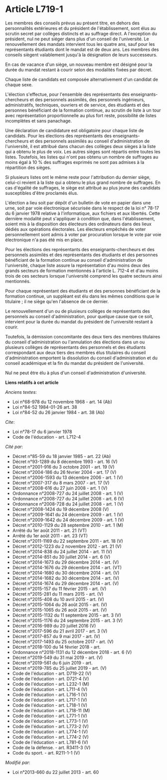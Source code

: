# Article L719-1

Les membres des conseils prévus au présent titre, en dehors des personnalités extérieures et du président de l'établissement,
sont élus au scrutin secret par collèges distincts et au suffrage direct. A l'exception du président, nul ne peut siéger dans
plus d'un conseil de l'université. Le renouvellement des mandats intervient tous les quatre ans, sauf pour les représentants
étudiants dont le mandat est de deux ans. Les membres des conseils siègent valablement jusqu'à la désignation de leurs
successeurs. 

En cas de vacance d'un siège, un nouveau membre est désigné pour la durée du mandat restant à courir selon des modalités
fixées par décret. 

Chaque liste de candidats est composée alternativement d'un candidat de chaque sexe. 

L'élection s'effectue, pour l'ensemble des représentants des enseignants-chercheurs et des personnels assimilés, des
personnels ingénieurs, administratifs, techniques, ouvriers et de service, des étudiants et des personnes bénéficiant de la
formation continue, au scrutin de liste à un tour avec représentation proportionnelle au plus fort reste, possibilité de
listes incomplètes et sans panachage. 

Une déclaration de candidature est obligatoire pour chaque liste de candidats. Pour les élections des représentants des
enseignants-chercheurs et des personnels assimilés au conseil d'administration de l'université, il est attribué dans chacun
des collèges deux sièges à la liste qui a obtenu le plus de voix. Les autres sièges sont répartis entre toutes les listes.
Toutefois, les listes qui n'ont pas obtenu un nombre de suffrages au moins égal à 10 % des suffrages exprimés ne sont pas
admises à la répartition des sièges. 

Si plusieurs listes ont le même reste pour l'attribution du dernier siège, celui-ci revient à la liste qui a obtenu le plus
grand nombre de suffrages. En cas d'égalité de suffrages, le siège est attribué au plus jeune des candidats susceptibles
d'être proclamés élus. 

L'élection a lieu soit par dépôt d'un bulletin de vote en papier dans une urne, soit par voie électronique sécurisée dans le
respect de la loi n° 78-17 du 6 janvier 1978 relative à l'informatique, aux fichiers et aux libertés. Cette dernière modalité
peut s'appliquer à condition que, dans l'établissement, soient mis à la disposition des électeurs des ordinateurs dans des
lieux dédiés aux opérations électorales. Les électeurs empêchés de voter personnellement sont admis à voter par procuration
lorsque le vote par voie électronique n'a pas été mis en place. 

Pour les élections des représentants des enseignants-chercheurs et des personnels assimilés et des représentants des
étudiants et des personnes bénéficiant de la formation continue au conseil d'administration de l'université, chaque liste
assure la représentation d'au moins deux des grands secteurs de formation mentionnés à l'article L. 712-4 et d'au moins trois
de ces secteurs lorsque l'université comprend les quatre secteurs ainsi mentionnés. 

Pour chaque représentant des étudiants et des personnes bénéficiant de la formation continue, un suppléant est élu dans les
mêmes conditions que le titulaire ; il ne siège qu'en l'absence de ce dernier. 

Le renouvellement d'un ou de plusieurs collèges de représentants des personnels au conseil d'administration, pour quelque
cause que ce soit, intervient pour la durée du mandat du président de l'université restant à courir. 

Toutefois, la démission concomitante des deux tiers des membres titulaires du conseil d'administration ou l'annulation des
élections dans un ou plusieurs collèges de représentants des personnels et des étudiants correspondant aux deux tiers des
membres élus titulaires du conseil d'administration emportent la dissolution du conseil d'administration et du conseil
académique et la fin du mandat du président de l'université. 

Nul ne peut être élu à plus d'un conseil d'administration d'université.

**Liens relatifs à cet article**

_Anciens textes_:

  - Loi n°68-978 du 12 novembre 1968 - art. 14 (Ab)
  - Loi n°84-52 1984-01-26 art. 38
  - Loi n°84-52 du 26 janvier 1984 - art. 38 (Ab)

_Cite_:

  - Loi n°78-17 du 6 janvier 1978
  - Code de l'éducation - art. L712-4

_Cité par_:

  - Décret n°85-59 du 18 janvier 1985 - art. 22 (Ab)
  - Décret n°93-1289 du 8 décembre 1993 - art. 16 (V)
  - Décret n°2001-916 du 3 octobre 2001 - art. 19 (V)
  - Décret n°2004-186 du 26 février 2004 - art. 17 (V)
  - Décret n°2006-1593 du 13 décembre 2006 - art. 1 (V)
  - Décret n°2007-317 du 8 mars 2007 - art. 17 (V)
  - Décret n°2008-616 du 27 juin 2008 - art. 1 (V)
  - Ordonnance n°2008-727 du 24 juillet 2008 - art. 1 (V)
  - Ordonnance n°2008-727 du 24 juillet 2008 - art. 6 (V)
  - Ordonnance n°2008-728 du 24 juillet 2008 - art. 1 (V)
  - Décret n°2008-1424 du 19 décembre 2008 (V)
  - Décret n°2009-1641 du 24 décembre 2009 - art. 1 (V)
  - Décret n°2009-1642 du 24 décembre 2009 - art. 1 (V)
  - Décret n°2010-1129 du 28 septembre 2010 - art. 1 (M)
  - Arrêté du 1er août 2011 - art. 21 (VT)
  - Arrêté du 1er août 2011 - art. 23 (VT)
  - Décret n°2011-1169 du 22 septembre 2011 - art. 18 (V)
  - Décret n°2012-1223 du 2 novembre 2012 - art. 21 (V)
  - Décret n°2014-838 du 24 juillet 2014 - art. 11 (V)
  - Décret n°2014-851 du 30 juillet 2014 - art. 6 (V)
  - Décret n°2014-1673 du 29 décembre 2014 - art. (V)
  - Décret n°2014-1676 du 29 décembre 2014 - art. (VT)
  - Décret n°2014-1680 du 30 décembre 2014 - art. (V)
  - Décret n°2014-1682 du 30 décembre 2014 - art. (V)
  - Décret n°2014-1674 du 29 décembre 2014 - art. (V)
  - Décret n°2015-157 du 11 février 2015 - art. (V)
  - Décret n°2015-281 du 11 mars 2015 - art. (V)
  - Décret n°2015-408 du 10 avril 2015 - art. (V)
  - Décret n°2015-1064 du 26 août 2015 - art. (V)
  - Décret n°2015-1065 du 26 août 2015 - art. (V)
  - Décret n°2015-1132 du 11 septembre 2015 - art. 3 (V)
  - Décret n°2015-1176 du 24 septembre 2015 - art. 3 (V)
  - Décret n°2016-989 du 20 juillet 2016 (V)
  - Décret n°2017-596 du 21 avril 2017 - art. 3 (V)
  - Décret n°2017-857 du 9 mai 2017 - art. (V)
  - Décret n°2017-1493 du 25 octobre 2017 - art. (V)
  - Décret n°2018-100 du 14 février 2018 - art.
  - Ordonnance n°2018-1131 du 12 décembre 2018 - art. 6 (V)
  - Décret n°2019-549 du 31 mai 2019 - art. (V)
  - Décret n°2019-561 du 6 juin 2019 - art.
  - Décret n°2019-785 du 25 juillet 2019 - art. (V)
  - Code de l'éducation - art. D719-22 (V)
  - Code de l'éducation - art. D721-4 (V)
  - Code de l'éducation - art. L232-1 (M)
  - Code de l'éducation - art. L711-4 (V)
  - Code de l'éducation - art. L716-1 (V)
  - Code de l'éducation - art. L717-1 (V)
  - Code de l'éducation - art. L718-1 (V)
  - Code de l'éducation - art. L718-11 (M)
  - Code de l'éducation - art. L771-1 (V)
  - Code de l'éducation - art. L773-1 (V)
  - Code de l'éducation - art. L773-2 (V)
  - Code de l'éducation - art. L774-1 (V)
  - Code de l'éducation - art. L774-2 (V)
  - Code de l'éducation - art. L781-6 (V)
  - Code de la défense. - art. R3411-3 (V)
  - Code du sport. - art. R211-1-1 (V)

_Modifié par_:

  - Loi n°2013-660 du 22 juillet 2013 - art. 60
